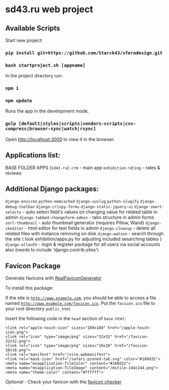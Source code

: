 <h1>sd43.ru web project</h1>

## Available Scripts

Start new project:
### `pip install git+https://github.com/Starck43/sferadesign.git`
### `bash startproject.sh [appname]`

In the project directory run:
### `npm i`
### `npm update`

Runs the app in the development mode.<br />
### `gulp [default|styles|scripts|vendors-scripts|css-compress|browser-sync|watch|rsync]`

Open [http://localhost:3000](http://localhost:3000) to view it in the browser.

## Applications list:

BASE FOLDER APPS (`sd43.ru`):
`crm` - main app
`exhibition`
`rating` - rates & reviews


## Additional Django packages:

`django-environ`
`python-memcached`
`django-uuslug`
`python-slugify`
`django-debug-toolbar`
`django-crispy-forms`
`django-static-jquery-ui`
`django-smart-selects` - auto select field's values on changing value for related table in admin
`django-tabbed-changeform-admin` - tabs structure in admin forms
`sorl-thumbnail` - auto thumbnail generator (requires Pillow, Wand)
`django-ckeditor` - html editor for text fields in admin
`django-cleanup` - delete all related files with instance removing on disk
`django-watson` - search through the site ( look exhibition/apps.py for adjusting included sesarching tables )
`django-allauth` - login & register package for all users via social accounts also (needs to include 'django.contrib.sites')


## Favicon Package

Generate favicons with [RealFaviconGenerator](https://realfavicongenerator.net/)

To install this package:

If the site is <code>http://www.example.com</code>, you should be able to access a file named <code>http://www.example.com/favicon.ico</code>.
Put the `favicon.ico` file to your root directory `public_html`

Insert the following code in the `head` section of `base.html`:

    <link rel="apple-touch-icon" sizes="180x180" href="/apple-touch-icon.png">
    <link rel="icon" type="image/png" sizes="32x32" href="/favicon-32x32.png">
    <link rel="icon" type="image/png" sizes="16x16" href="/favicon-16x16.png">
    <link rel="manifest" href="/site.webmanifest">
    <link rel="mask-icon" href="/safari-pinned-tab.svg" color="#160d32">
    <meta name="msapplication-TileColor" content="#160d32">
    <meta name="msapplication-TileImage" content="/mstile-144x144.png">
    <meta name="theme-color" content="#ffffff">

*Optional* - Check your favicon with the [favicon checker](https://realfavicongenerator.net/favicon_checker)

